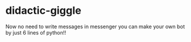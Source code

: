 # didactic-giggle
Now no need to write messages in messenger you can make your own bot by just 6 lines of python!!
